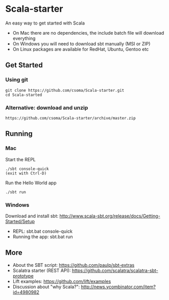 Scala-starter
=============

An easy way to get started with Scala

* On Mac there are no dependencies, the include batch file will download everything
* On Windows you will need to download sbt manually (MSI or ZIP)
* On Linux packages are available for RedHat, Ubuntu, Gentoo etc

## Get Started

### Using git

    git clone https://github.com/csoma/Scala-starter.git  
    cd Scala-started

### Alternative: download and unzip

    https://github.com/csoma/Scala-starter/archive/master.zip

## Running

### Mac

Start the REPL

    ./sbt console-quick
    (exit with Ctrl-D)

Run the Hello World app

    ./sbt run

### Windows

Download and install sbt: http://www.scala-sbt.org/release/docs/Getting-Started/Setup

* REPL: sbt.bat console-quick
* Running the app: sbt.bat run

## More

* About the SBT script: https://github.com/paulp/sbt-extras
* Scalatra starter (REST API): https://github.com/scalatra/scalatra-sbt-prototype
* Lift examples: https://github.com/lift/examples
* Discussion about "why Scala?": http://news.ycombinator.com/item?id=4980982


